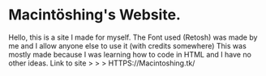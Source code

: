 # Macintöshing's Website.
Hello, this is a site I made for myself. The Font used (Retosh) was made by me and I allow anyone else to use it (with credits somewhere) This was mostly made because I was learning how to code in HTML and I have no other ideas. Link to site > > > HTTPS://Macintoshing.tk/

